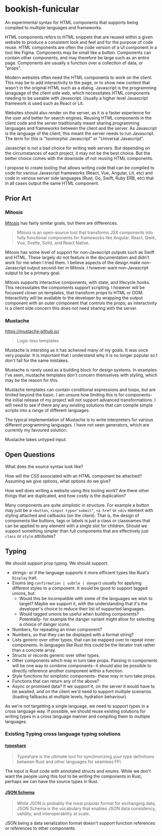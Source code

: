 # bookish-funicular

An experimental syntax for HTML components that supports being compiled to
multiple languages and frameworks.

HTML components refers to HTML snippets that are reused within a given website
to produce a consistent look and feel and for the purpose of code reuse. HTML
components are often the code version of a UI component in a tool like Figma.
Components may be small like a button. Components can contain other components,
and may therefore be large such as an entire page. Components are usually a
function over a collection of data, or "props".

Modern websites often need the HTML components to work on the client. This may
be to add interactivity to the page, or to show new content that wasn't in the
original HTML such as a dialog. Javascript is the programming lanaguage of the
client side web, which necessitates HTML components needing to be useable with
Javascript. Usually a higher level Javascript framework is used such as React or
Lit.

Websites should also render on the server, as it is a faster experience for the
user and better for search engines. Reusing HTML components in the client code
and the server traditionally meant sharing programming languages and frameworks
between the client and the server. As Javascript is the language of the client,
this meant the server needs to run Javascript. The term for this is "Isomorphic
Javascript" or "Universal Javascript".

Javascript is not a bad choice for writing web servers. But depending on the
circumstances of each project, it may not be the best choice. But the better
choice comes with the downside of not reusing HTML components.

I propose to create tooling that allows writing code that can be compiled to
code for various Javascript frameworks (React, Vue, Angular, Lit, etc) and code
in various server side languages (Rust, Go, Swift, Ruby ERB, etc) that in all
cases output the same HTML component.

## Prior Art

### Mitosis

[Mitosis](https://mitosis.builder.io/) has fairly similar goals, but there are
differences.

> Mitosis is an open-source tool that transforms JSX components into fully
> functional components for frameworks like Angular, React, Qwik, Vue, Svelte,
> Solid, and React Native.

Mitosis has some level of support for non-Javascript outputs such as Swift and
HTML. These largely do not feature in the documentation and didn't work for me
when I tried them. I believe aspects of the design make non-Javascript output
second-tier in Mitosis. I however want non-Javascript output to be a primary
goal.

Mitosis supports interactive components, with state, and lifecycle hooks. This
necessitates the components support scripting. I however will be focussed closer
on templates, that transform props to HTML or DOM. Interactivity will be
available to the developer by wrapping the output component with an outer
component that controls the props; as interactivity is a client side concern
this does not need sharing with the server.

### Mustache

https://mustache.github.io/

> Logic-less templates

Mustache is intersting as it has acheived many of my goals. It was once very
popular. It is important that I understand why it is no longer popular so I
don't fall for the same mistakes.

Mustache is rarely used as a building block for design systems. In examples I've
seen, mustache templates don't concern themselves with styling, which may be the
reason for this.

Mustache templates can contain conditional expressions and loops, but are
limited beyond the basic. I am unsure how limiting this is for components- the
initial release of my project will not support advanced transformations. I will
need to see if there any any existing solutions that can compile simple scripts
into a range of different languages.

The typical implementation of Mustache is to write interpreters for various
different programming languages. I have not seen generators, which are currently
my favoured solution.

Mustache takes untyped input.

## Open Questions

What does the source syntax look like?

How will the CSS associated with an HTML component be attached? Assuming we give
options, what options do we give?

How well does writing a website using this tooling work? Are there other things
that are duplicated, and how costly is the duplication?

Many components are quite simplistic in structure. For example a button may just
be a `<button`, `<input type="submit"`, `<a href` or `<div` element with styling
attached and callbacks (on the client). That is, the design of components like
buttons, tags or labels is just a class or classnames that can be applied to any
element with a single slot for children. Should we support something simpler
than full components that are effectively just `class` or `style` attributes?

## Typing

We should support prop typing. We should support:

- strings- or if the language supports it more efficient types like Rust's
  `Display` trait.
- Enums (eg `confirmation | subtle | danger`) usually for applying different
  styles to a component. It would be good to support tagged unions, but:
  - Would this be incompatible with some of the languages we wish to target?
    Maybe we support it, with the understanding that it's the developer's choice
    to reduce their list of supported languages.
  - Would tagged unions be useful when building components? Potentially- for
    example the danger variant might allow for selecting a choice of danger
    icons.
- Numbers, for repeating an inner component?
- Numbers, so that they can be displayed with a format string?
- Lists generic over other types, that can be mapped over to repeat inner
  components. In languages like Rust this could be the Iterator trait rather
  than a concrete array.
- Structs or records generic over other types.
- Other components which may in turn take props. Passing in components will be
  one way to combine components- it should also be possible to directly
  reference another component within a function.
- Style functions for simplistic components- these may in turn take props.
- Functions that can return any of the above?
- Async or promised data? If we support it, on the server it would have to be
  awaited, and on the client we'd need to support multiple scenarios (loading
  fallbacks at multiple levels, hydration behaviour).

As we're not targetting a single language, we need to support types in a cross
language way. If possible, we should reuse existing solutions for writing types
in a cross language manner and compiling them to multiple languages.

### Existing Typing cross language typing solutions

#### [typeshare](https://github.com/1Password/typeshare)

> Typeshare is the ultimate tool for synchronizing your type definitions between
> Rust and other languages for seamless FFI.

The input is Rust code with annotated structs and enums. While we don't want the
people using this tool to be writing the components in Rust, perhaps we can have
the source types in Rust.

#### [JSON Schema](https://json-schema.org/)

> While JSON is probably the most popular format for exchanging data, JSON
> Schema is the vocabulary that enables JSON data consistency, validity, and
> interoperability at scale.

JSON being a data serialization format doesn't support function references or
references to other components.
